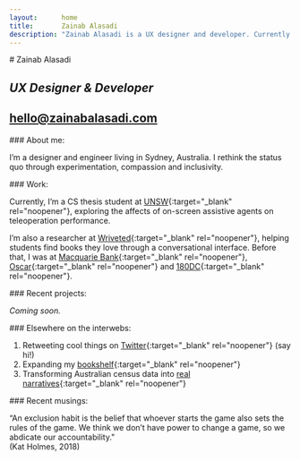 ```yaml
---
layout:      home
title:       Zainab Alasadi
description: "Zainab Alasadi is a UX designer and developer. Currently a HCI thesis student at UNSW."
---
```

<section markdown="1">
# Zainab Alasadi

## *UX Designer & Developer*

## [hello@zainabalasadi.com](mailto:hello@zainabalasadi.com)
</section>


<section markdown="1">
### About me:

I’m a designer and engineer living in Sydney, Australia. I rethink the status quo through experimentation, compassion and inclusivity.
</section>


<section markdown="1">
### Work:

Currently, I’m a CS thesis student at [UNSW](https://www.engineering.unsw.edu.au/computer-science-engineering/){:target="_blank" rel="noopener"}, exploring the affects of on-screen assistive agents on teleoperation performance.

I’m also a researcher at [Wriveted](https://www.wriveted.com/){:target="_blank" rel="noopener"}, helping students find books they love through a conversational interface. Before that, I was at [Macquarie Bank](https://www.macquarie.com.au/){:target="_blank" rel="noopener"}, [Oscar](https://www.sharewithoscar.com/){:target="_blank" rel="noopener"} and [180DC](https://180dc.org/){:target="_blank" rel="noopener"}.
</section>


<section markdown="1" class="no-width">
### Recent projects:

*Coming soon.*
</section>


<section markdown="1" class="no-width">
### Elsewhere on the interwebs:

1. Retweeting cool things on [Twitter](https://twitter.com/zalasadi_){:target="_blank" rel="noopener"} (say hi!)
2. Expanding my [bookshelf](https://www.goodreads.com/zainabalasadi){:target="_blank" rel="noopener"}
3. Transforming Australian census data into [real narratives](https://twitter.com/censaus?lang=en){:target="_blank" rel="noopener"}
</section>

<section markdown="1">
### Recent musings:

“An exclusion habit is the belief that whoever starts the game also sets the rules of the game. We think we don’t have power to change a game, so we abdicate our accountability."  
(Kat Holmes, 2018)
</section>